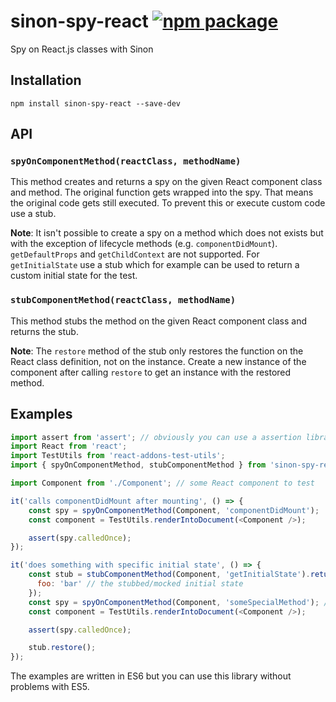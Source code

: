 sinon-spy-react [![npm package](https://img.shields.io/npm/v/sinon-spy-react.svg?style=flat-square)](https://npmjs.org/package/sinon-spy-react)
==============
Spy on React.js classes with Sinon

## Installation

```
npm install sinon-spy-react --save-dev
```

## API

### `spyOnComponentMethod(reactClass, methodName)`

This method creates and returns a spy on the given React component class and method. The original function gets wrapped into the spy. That means the original code gets still executed. To prevent this or execute custom code use a stub.

**Note**: It isn't possible to create a spy on a method which does not exists but with the exception of lifecycle methods (e.g. `componentDidMount`). `getDefaultProps` and `getChildContext` are not supported. For `getInitialState` use a stub which for example can be used to return a custom initial state for the test.

### `stubComponentMethod(reactClass, methodName)`

This method stubs the method on the given React component class and returns the stub.

**Note**: The `restore` method of the stub only restores the function on the React class definition, not on the instance. Create a new instance of the component after calling `restore` to get an instance with the restored method.

## Examples

```javascript
import assert from 'assert'; // obviously you can use a assertion library of your choice
import React from 'react';
import TestUtils from 'react-addons-test-utils';
import { spyOnComponentMethod, stubComponentMethod } from 'sinon-spy-react';

import Component from './Component'; // some React component to test

it('calls componentDidMount after mounting', () => {
    const spy = spyOnComponentMethod(Component, 'componentDidMount');
    const component = TestUtils.renderIntoDocument(<Component />);

    assert(spy.calledOnce);
});

it('does something with specific initial state', () => {
    const stub = stubComponentMethod(Component, 'getInitialState').returns({
      foo: 'bar' // the stubbed/mocked initial state
    });
    const spy = spyOnComponentMethod(Component, 'someSpecialMethod'); // gets called if state.foo === 'bar'
    const component = TestUtils.renderIntoDocument(<Component />);

    assert(spy.calledOnce);

    stub.restore();
});
```

The examples are written in ES6 but you can use this library without problems with ES5.
